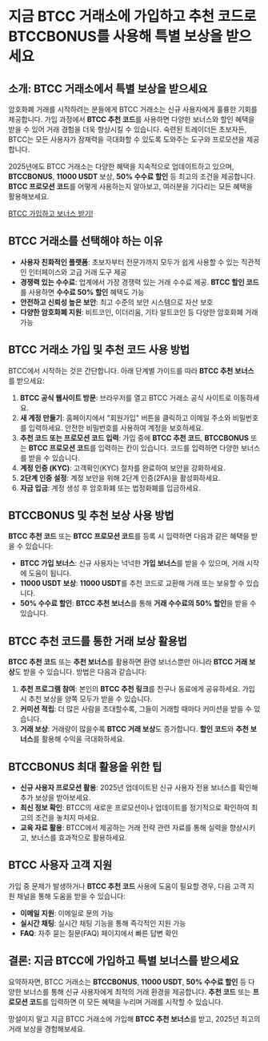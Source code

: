 <h1>지금 BTCC 거래소에 가입하고 추천 코드로 BTCCBONUS를 사용해 특별 보상을 받으세요</h1>
</header>

<section>
  <h2>소개: BTCC 거래소에서 특별 보상을 받으세요</h2>
  <p>암호화폐 거래를 시작하려는 분들에게 BTCC 거래소는 신규 사용자에게 훌륭한 기회를 제공합니다. 가입 과정에서 <strong>BTCC 추천 코드</strong>를 사용하면 다양한 보너스와 할인 혜택을 받을 수 있어 거래 경험을 더욱 향상시킬 수 있습니다. 숙련된 트레이더든 초보자든, BTCC는 모든 사용자가 잠재력을 극대화할 수 있도록 도와주는 도구와 프로모션을 제공합니다.</p>
  <p>2025년에도 BTCC 거래소는 다양한 혜택을 지속적으로 업데이트하고 있으며, <strong>BTCCBONUS</strong>, <strong>11000 USDT</strong> 보상, <strong>50% 수수료 할인</strong> 등 최고의 조건을 제공합니다. <strong>BTCC 프로모션 코드</strong>를 어떻게 사용하는지 알아보고, 여러분을 기다리는 모든 혜택을 활용해보세요.</p>
</section>

<a href="https://partner.btcc.com/us/c/BTCCBONUS/9303" target="_blank">BTCC 가입하고 보너스 받기!</a>

<section>
  <h2>BTCC 거래소를 선택해야 하는 이유</h2>
  <ul>
    <li><strong>사용자 친화적인 플랫폼</strong>: 초보자부터 전문가까지 모두가 쉽게 사용할 수 있는 직관적인 인터페이스와 고급 거래 도구 제공</li>
    <li><strong>경쟁력 있는 수수료</strong>: 업계에서 가장 경쟁력 있는 거래 수수료 제공. <strong>BTCC 할인 코드</strong>를 사용하면 <strong>수수료 50% 할인</strong> 혜택도 가능</li>
    <li><strong>안전하고 신뢰성 높은 보안</strong>: 최고 수준의 보안 시스템으로 자산 보호</li>
    <li><strong>다양한 암호화폐 지원</strong>: 비트코인, 이더리움, 기타 알트코인 등 다양한 암호화폐 거래 가능</li>
  </ul>
</section>

<section>
  <h2>BTCC 거래소 가입 및 추천 코드 사용 방법</h2>
  <p>BTCC에서 시작하는 것은 간단합니다. 아래 단계별 가이드를 따라 <strong>BTCC 추천 보너스</strong>를 받으세요:</p>
  <ol>
    <li><strong>BTCC 공식 웹사이트 방문</strong>: 브라우저를 열고 BTCC 거래소 공식 사이트로 이동하세요.</li>
    <li><strong>새 계정 만들기</strong>: 홈페이지에서 "회원가입" 버튼을 클릭하고 이메일 주소와 비밀번호를 입력하세요. 안전한 비밀번호를 사용하여 계정을 보호하세요.</li>
    <li><strong>추천 코드 또는 프로모션 코드 입력</strong>: 가입 중에 <strong>BTCC 추천 코드</strong>, <strong>BTCCBONUS</strong> 또는 <strong>BTCC 프로모션 코드</strong>를 입력하는 칸이 있습니다. 코드를 입력하면 다양한 보너스를 받을 수 있습니다.</li>
    <li><strong>계정 인증 (KYC)</strong>: 고객확인(KYC) 절차를 완료하여 보안을 강화하세요.</li>
    <li><strong>2단계 인증 설정</strong>: 계정 보안을 위해 2단계 인증(2FA)을 활성화하세요.</li>
    <li><strong>자금 입금</strong>: 계정 생성 후 암호화폐 또는 법정화폐를 입금하세요.</li>
  </ol>
</section>

<section>
  <h2>BTCCBONUS 및 추천 보상 사용 방법</h2>
  <p><strong>BTCC 추천 코드</strong> 또는 <strong>BTCC 프로모션 코드</strong>를 등록 시 입력하면 다음과 같은 혜택을 받을 수 있습니다:</p>
  <ul>
    <li><strong>BTCC 가입 보너스</strong>: 신규 사용자는 넉넉한 <strong>가입 보너스</strong>를 받을 수 있으며, 거래 시작에 도움이 됩니다.</li>
    <li><strong>11000 USDT 보상</strong>: <strong>11000 USDT</strong>를 추천 코드로 교환해 거래 또는 보유할 수 있습니다.</li>
    <li><strong>50% 수수료 할인</strong>: <strong>BTCC 추천 보너스</strong>를 통해 <strong>거래 수수료의 50% 할인</strong>을 받을 수 있습니다.</li>
  </ul>
</section>

<section>
  <h2>BTCC 추천 코드를 통한 거래 보상 활용법</h2>
  <p><strong>BTCC 추천 코드</strong> 또는 <strong>추천 보너스</strong>를 활용하면 환영 보너스뿐만 아니라 <strong>BTCC 거래 보상</strong>도 받을 수 있습니다. 방법은 다음과 같습니다:</p>
  <ol>
    <li><strong>추천 프로그램 참여</strong>: 본인의 <strong>BTCC 추천 링크</strong>를 친구나 동료에게 공유하세요. 가입 시 추천 보상을 양쪽 모두가 받을 수 있습니다.</li>
    <li><strong>커미션 적립</strong>: 더 많은 사람을 초대할수록, 그들이 거래할 때마다 커미션을 받을 수 있습니다.</li>
    <li><strong>거래 보상</strong>: 거래량이 많을수록 <strong>BTCC 거래 보상</strong>도 증가합니다. <strong>할인 코드</strong>와 <strong>추천 보너스</strong>를 활용해 수익을 극대화하세요.</li>
  </ol>
</section>

<section>
  <h2>BTCCBONUS 최대 활용을 위한 팁</h2>
  <ul>
    <li><strong>신규 사용자 프로모션 활용</strong>: 2025년 업데이트된 신규 사용자 전용 보너스를 확인해 추가 보상을 받아보세요.</li>
    <li><strong>최신 정보 확인</strong>: BTCC의 새로운 프로모션이나 업데이트를 정기적으로 확인하여 최고의 조건을 놓치지 마세요.</li>
    <li><strong>교육 자료 활용</strong>: BTCC에서 제공하는 거래 전략 관련 자료를 통해 실력을 향상시키고, 보너스를 효과적으로 활용하세요.</li>
  </ul>
</section>

<section>
  <h2>BTCC 사용자 고객 지원</h2>
  <p>가입 중 문제가 발생하거나 <strong>BTCC 추천 코드</strong> 사용에 도움이 필요할 경우, 다음 고객 지원 채널을 통해 도움을 받을 수 있습니다:</p>
  <ul>
    <li><strong>이메일 지원</strong>: 이메일로 문의 가능</li>
    <li><strong>실시간 채팅</strong>: 실시간 채팅 기능을 통해 즉각적인 지원 가능</li>
    <li><strong>FAQ</strong>: 자주 묻는 질문(FAQ) 페이지에서 빠른 답변 확인</li>
  </ul>
</section>

<section>
  <h2>결론: 지금 BTCC에 가입하고 특별 보너스를 받으세요</h2>
  <p>요약하자면, BTCC 거래소는 <strong>BTCCBONUS</strong>, <strong>11000 USDT</strong>, <strong>50% 수수료 할인</strong> 등 다양한 보너스를 통해 신규 사용자에게 최적의 거래 환경을 제공합니다. <strong>추천 코드</strong> 또는 <strong>프로모션 코드</strong>를 입력하면 이 모든 혜택을 누리며 거래를 시작할 수 있습니다.</p>
  <p>망설이지 말고 지금 BTCC 거래소에 가입해 <strong>BTCC 추천 보너스</strong>를 받고, 2025년 최고의 거래 보상을 경험해보세요.</p>
</section>
